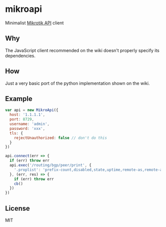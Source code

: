 # mikroapi
Minimalist [Mikrotik API](https://wiki.mikrotik.com/wiki/Manual:API) client

## Why
The JavaScript client recommended on the wiki doesn't properly specify its dependencies.

## How
Just a very basic port of the python implementation shown on the wiki.

## Example
``` javascript
var api = new MikroApi({
  host: '1.1.1.1',
  port: 8729,
  username: 'admin',
  password: 'xxx',
  tls: {
    rejectUnauthorized: false // don't do this
  }
})

api.connect(err => {
  if (err) throw err
  api.exec('/routing/bgp/peer/print', {
    '.proplist': 'prefix-count,disabled,state,uptime,remote-as,remote-address'
  }, (err, res) => {
    if (err) throw err
    cb()
  })
})
```

## License
MIT
